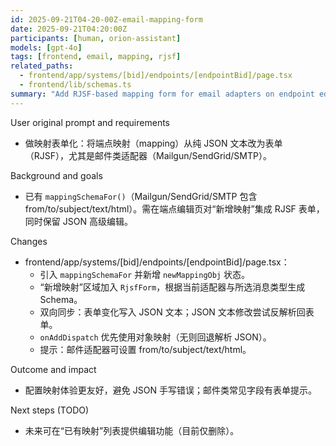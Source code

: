 ```yaml
---
id: 2025-09-21T04-20-00Z-email-mapping-form
date: 2025-09-21T04:20:00Z
participants: [human, orion-assistant]
models: [gpt-4o]
tags: [frontend, email, mapping, rjsf]
related_paths:
  - frontend/app/systems/[bid]/endpoints/[endpointBid]/page.tsx
  - frontend/lib/schemas.ts
summary: "Add RJSF-based mapping form for email adapters on endpoint edit page"
---
```


User original prompt and requirements

- 做映射表单化：将端点映射（mapping）从纯 JSON 文本改为表单（RJSF），尤其是邮件类适配器（Mailgun/SendGrid/SMTP）。

Background and goals

- 已有 `mappingSchemaFor()`（Mailgun/SendGrid/SMTP 包含 from/to/subject/text/html）。需在端点编辑页对“新增映射”集成 RJSF 表单，同时保留 JSON 高级编辑。

Changes

- frontend/app/systems/[bid]/endpoints/[endpointBid]/page.tsx：
  - 引入 `mappingSchemaFor` 并新增 `newMappingObj` 状态。
  - “新增映射”区域加入 `RjsfForm`，根据当前适配器与所选消息类型生成 Schema。
  - 双向同步：表单变化写入 JSON 文本；JSON 文本修改尝试反解析回表单。
  - `onAddDispatch` 优先使用对象映射（无则回退解析 JSON）。
  - 提示：邮件适配器可设置 from/to/subject/text/html。

Outcome and impact

- 配置映射体验更友好，避免 JSON 手写错误；邮件类常见字段有表单提示。

Next steps (TODO)

- 未来可在“已有映射”列表提供编辑功能（目前仅删除）。
